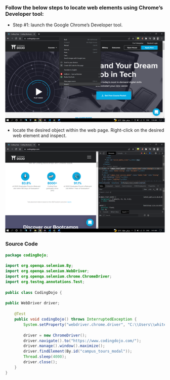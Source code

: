 ### Follow the below steps to locate web elements using Chrome’s Developer tool:

* Step #1: launch the Google Chrome’s Developer tool. 
<img src="img/img1.png" />

* locate the desired object within the web page. Right-click on the desired web element and inspect. 
<img src="img/img2.png" />

### Source Code
```Java
package codingDojo;

import org.openqa.selenium.By;
import org.openqa.selenium.WebDriver;
import org.openqa.selenium.chrome.ChromeDriver;
import org.testng.annotations.Test;

public class CodingDojo {
	
public WebDriver driver;
	
	@Test
	public void codingDojo() throws InterruptedException { 
		System.setProperty("webdriver.chrome.driver", "C:\\Users\\white\\Desktop\\QA\\Auto\\chromedriver.exe");
				
		driver = new ChromeDriver();
		driver.navigate().to("https://www.codingdojo.com/");
		driver.manage().window().maximize();
		driver.findElement(By.id("campus_tours_modal"));
		Thread.sleep(4000);
		driver.close();
	}
}
```